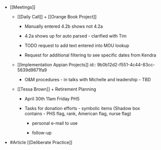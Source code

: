 - [[Meetings]]
	 - [[Daily Call]] + [[Orange Book Project]]
		 - Manually entered 4.2b shows not 4.2a

		 - 4.2a shows up for auto parsed - clarified with Tim

		 - TODO request to add text entered into MOU lookup

		 - Request for additional filtering to see specific dates from Kendra

	 - [[Implementation Appian Projects]]
id:: 9b0b12d2-f551-4c44-83cc-5639d9671fa9
		 - O&M procedures - in talks with Michelle and leadership - TBD

	 - [[Tessa Brown]] + Retirement Planning
		 - April 30th 11am Friday PHS

		 - Tasks for donation efforts - symbolic items (Shadow box contains - PHS flag, rank, American flag, nurse flag)
			 - personal e-mail to use

			 - follow-up 

- #Article [[Deliberate Practice]]

